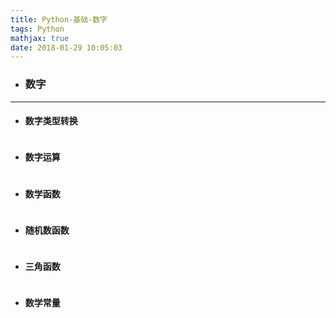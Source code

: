 ```yaml
---
title: Python-基础-数字
tags: Python
mathjax: true
date: 2018-01-29 10:05:03
---
```

- ### 数字

---
- #### 数字类型转换
~~~

~~~
- #### 数字运算
~~~

~~~
- #### 数学函数
~~~

~~~
- #### 随机数函数
~~~

~~~
- #### 三角函数
~~~

~~~
- #### 数学常量 
~~~

~~~
